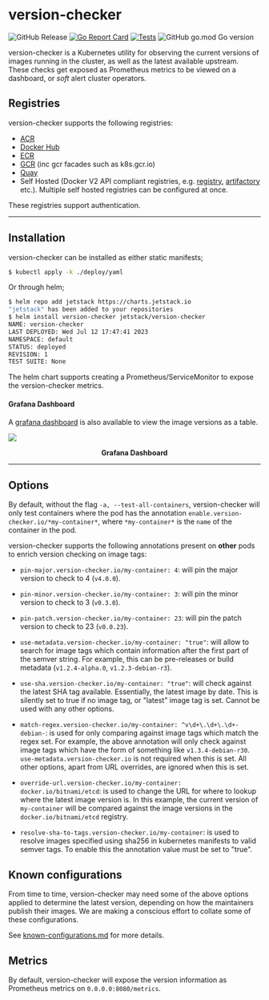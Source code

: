 # version-checker

![GitHub Release](https://img.shields.io/github/v/release/jetstack/version-checker)
[![Go Report Card](https://goreportcard.com/badge/github.com/jetstack/version-checker)](https://goreportcard.com/report/github.com/jetstack/version-checker)
[![Tests](https://github.com/jetstack/version-checker/actions/workflows/build-test.yaml/badge.svg)](https://github.com/jetstack/version-checker/actions/workflows/build-test.yaml?query=branch%3Amain)
![GitHub go.mod Go version](https://img.shields.io/github/go-mod/go-version/jetstack/version-checker)

version-checker is a Kubernetes utility for observing the current versions of
images running in the cluster, as well as the latest available upstream. These
checks get exposed as Prometheus metrics to be viewed on a dashboard, or _soft_
alert cluster operators.

## Registries

version-checker supports the following registries:

- [ACR](https://azure.microsoft.com/en-us/services/container-registry/)
- [Docker Hub](https://hub.docker.com/)
- [ECR](https://aws.amazon.com/ecr/)
- [GCR](https://cloud.google.com/container-registry/) (inc gcr facades such as k8s.gcr.io)
- [Quay](https://quay.io/)
- Self Hosted (Docker V2 API compliant registries, e.g.
  [registry](https://hub.docker.com/_/registry),
  [artifactory](https://jfrog.com/artifactory/) etc.). Multiple self hosted
  registries can be configured at once.

These registries support authentication.

---

## Installation

version-checker can be installed as either static manifests;

```sh
$ kubectl apply -k ./deploy/yaml
```

Or through helm;

```sh
$ helm repo add jetstack https://charts.jetstack.io
"jetstack" has been added to your repositories
$ helm install version-checker jetstack/version-checker
NAME: version-checker
LAST DEPLOYED: Wed Jul 12 17:47:41 2023
NAMESPACE: default
STATUS: deployed
REVISION: 1
TEST SUITE: None
```

The helm chart supports creating a Prometheus/ServiceMonitor to expose the
version-checker metrics.

#### Grafana Dashboard

A [grafana dashboard](https://grafana.com/grafana/dashboards/12833) is also
available to view the image versions as a table.

![](img/grafana.jpg)
<center></center>
<p align="center">
  <b>Grafana Dashboard</b><br>
</p>

---

## Options

By default, without the flag `-a, --test-all-containers`, version-checker will
only test containers where the pod has the annotation
`enable.version-checker.io/*my-container*`, where `*my-container*` is the `name`
of the container in the pod.

version-checker supports the following annotations present on **other** pods to
enrich version checking on image tags:

- `pin-major.version-checker.io/my-container: 4`: will pin the major version to
    check to 4 (`v4.0.0`).

- `pin-minor.version-checker.io/my-container: 3`: will pin the minor version to
    check to 3 (`v0.3.0`).

- `pin-patch.version-checker.io/my-container: 23`: will pin the patch version to
    check to 23 (`v0.0.23`).

- `use-metadata.version-checker.io/my-container: "true"`: will allow to search
    for image tags which contain information after the first part of the semver
    string. For example, this can be pre-releases or build metadata
    (`v1.2.4-alpha.0`, `v1.2.3-debian-r3`).

- `use-sha.version-checker.io/my-container: "true"`: will check against the latest
    SHA tag available. Essentially, the latest image by date. This is silently
    set to true if no image tag, or "latest" image tag is set. Cannot be used with
    any other options.

- `match-regex.version-checker.io/my-container: ^v\d+\.\d+\.\d+-debian-`: is
    used for only comparing against image tags which match the regex set. For
    example, the above annotation will only check against image tags which have
    the form of something like `v1.3.4-debian-r30`.
    `use-metadata.version-checker.io` is not required when this is set. All
    other options, apart from URL overrides, are ignored when this is set.

- `override-url.version-checker.io/my-container: docker.io/bitnami/etcd`: is
    used to change the URL for where to lookup where the latest image version
    is. In this example, the current version of `my-container` will be compared
    against the image versions in the `docker.io/bitnami/etcd` registry.

- `resolve-sha-to-tags.version-checker.io/my-container`: is used to
    resolve images specified using sha256 in kubernetes manifests to valid semver
    tags. To enable this the annotation value must be set to "true".

## Known configurations

From time to time, version-checker may need some of the above options applied to determine the latest version,
depending on how the maintainers publish their images. We are making a conscious effort to collate some of these configurations.

See [known-configurations.md](known-configurations.md) for more details.

## Metrics

By default, version-checker will expose the version information as Prometheus
metrics on `0.0.0.0:8080/metrics`.
